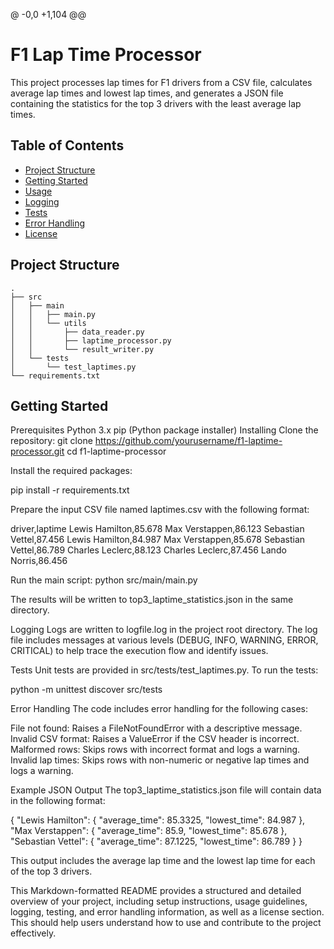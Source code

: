 @ -0,0 +1,104 @@
# F1 Lap Time Processor

This project processes lap times for F1 drivers from a CSV file, calculates average lap times and lowest lap times, and generates a JSON file containing the statistics for the top 3 drivers with the least average lap times.

## Table of Contents

- [Project Structure](#project-structure)
- [Getting Started](#getting-started)
- [Usage](#usage)
- [Logging](#logging)
- [Tests](#tests)
- [Error Handling](#error-handling)
- [License](#license)

## Project Structure

```plaintext
.
├── src
│   ├── main
│   │   ├── main.py
│   │   └── utils
│   │       ├── data_reader.py
│   │       ├── laptime_processor.py
│   │       └── result_writer.py
│   └── tests
│       └── test_laptimes.py
└── requirements.txt
```

## Getting Started
Prerequisites
Python 3.x
pip (Python package installer)
Installing
Clone the repository:
git clone https://github.com/yourusername/f1-laptime-processor.git
cd f1-laptime-processor

Install the required packages:

pip install -r requirements.txt

Prepare the input CSV file named laptimes.csv with the following format:

driver,laptime
Lewis Hamilton,85.678
Max Verstappen,86.123
Sebastian Vettel,87.456
Lewis Hamilton,84.987
Max Verstappen,85.678
Sebastian Vettel,86.789
Charles Leclerc,88.123
Charles Leclerc,87.456
Lando Norris,86.456


Run the main script:
python src/main/main.py


The results will be written to top3_laptime_statistics.json in the same directory.

Logging
Logs are written to logfile.log in the project root directory. The log file includes messages at various levels (DEBUG, INFO, WARNING, ERROR, CRITICAL) to help trace the execution flow and identify issues.

Tests
Unit tests are provided in src/tests/test_laptimes.py. To run the tests:

python -m unittest discover src/tests

Error Handling
The code includes error handling for the following cases:

File not found: Raises a FileNotFoundError with a descriptive message.
Invalid CSV format: Raises a ValueError if the CSV header is incorrect.
Malformed rows: Skips rows with incorrect format and logs a warning.
Invalid lap times: Skips rows with non-numeric or negative lap times and logs a warning.


Example JSON Output
The top3_laptime_statistics.json file will contain data in the following format:

{
    "Lewis Hamilton": {
        "average_time": 85.3325,
        "lowest_time": 84.987
    },
    "Max Verstappen": {
        "average_time": 85.9,
        "lowest_time": 85.678
    },
    "Sebastian Vettel": {
        "average_time": 87.1225,
        "lowest_time": 86.789
    }
}


This output includes the average lap time and the lowest lap time for each of the top 3 drivers.


This Markdown-formatted README provides a structured and detailed overview of your project, including setup instructions, usage guidelines, logging, testing, and error handling information, as well as a license section. This should help users understand how to use and contribute to the project effectively.

